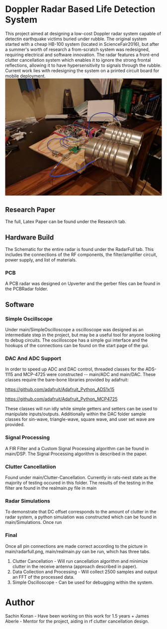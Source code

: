 # Doppler Radar Based Life Detection System

This project aimed at designing a low-cost Doppler radar system capable of detectin earthquake victims buried under rubble. The original system started with a cheap HB-100 system (located in ScienceFair2016), but after a summer's worth of research a from-scratch system was redesigned, requiring electrical and software innovation. The radar features a front-end clutter cancellation system which enables it to ignore the strong frontal reflections, allowing it to have hypersensitivity to signals through the rubble. Current work lies with redesigning the system on a printed circuit board for mobile deployment. 
![alt text](https://github.com/SachinKonan/DopplerLifeDetectionSystem/blob/master/RadarFull/fullphysicalradar.jpg "Doppler")

## Research Paper
The full, Latex Paper can be found under the Research tab. 

## Hardware Build

The Schematic for the entire radar is found under the RadarFull tab. This includes the connections of the RF components, the filter/amplifier circuit, power supply, and list of materials.

### PCB

A PCB radar was designed on Upverter and the gerber files can be found in the PCBRadar folder. 

## Software

### Simple Oscillscope

Under main/SimpleOscilloscope a oscilloscope was designed as an intermediate step in the project, but may be a useful tool for anyone looking to debug circuits. The oscilloscope has a simple gui interface and the hookups of the connections can be found on the start page of the gui. 

### DAC And ADC Support

In order to speed up ADC and DAC control, threaded classes for the ADS-1115 and MCP-4725 were constructed -- main/ADC and main/DAC. These classes require the bare-bone libraries provided by adafruit: 

https://github.com/adafruit/Adafruit_Python_ADS1x15

https://github.com/adafruit/Adafruit_Python_MCP4725

These classes will run idly while simple getters and setters can be used to manipulate inputs/outputs. Additionally within the DAC folder sample classes for sin-wave, triangle-wave, square wave, and user set wave are provided. 

### Signal Processing

A FIR Filter and a Custom Signal Processing algorithm can be found in main/DSP. The Signal Processing algorithm is described in the paper. 

### Clutter Cancellatiion 

Found under main/Clutter-Cancellation. Currently in rats-nest state as the majority of testing occured in this folder. The results of the testing in the filter are found in the realmain.py file in main

### Radar Simulations

To demonstrate that DC offset corresponds to the amount of clutter in the radar system, a python simulation was constructed which can be found in main/Simulations. Once run
### Final

Once all pin connections are made correct according to the picture in main/radarfull.png, main/realmain.py can be run, which has three tabs.

1) Clutter Cancellation - Will run cancellation algorithm and minimize clutter in the receive antenna (approach described in paper). 
2) Data Collection and Processing - Will collect 2500 samples and output an FFT of the processed data. 
3) Simple Oscilloscope - Can be used for debugging within the system. 

# Author
Sachin Konan - Have been working on this work for 1.5 years +
James Aberle - Mentor for the project, aiding in rf clutter cancellation design. 
